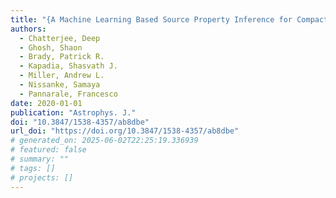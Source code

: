 ```yaml
---
title: "{A Machine Learning Based Source Property Inference for Compact Binary Mergers}"
authors:
  - Chatterjee, Deep
  - Ghosh, Shaon
  - Brady, Patrick R.
  - Kapadia, Shasvath J.
  - Miller, Andrew L.
  - Nissanke, Samaya
  - Pannarale, Francesco
date: 2020-01-01
publication: "Astrophys. J."
doi: "10.3847/1538-4357/ab8dbe"
url_doi: "https://doi.org/10.3847/1538-4357/ab8dbe"
# generated_on: 2025-06-02T22:25:19.336939
# featured: false
# summary: ""
# tags: []
# projects: []
---
```

